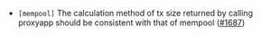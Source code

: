 - `[mempool]` The calculation method of tx size returned by calling proxyapp should be consistent with that of mempool
  ([\#1687](https://github.com/KYVENetwork/cometbft/v37/pull/1687))

